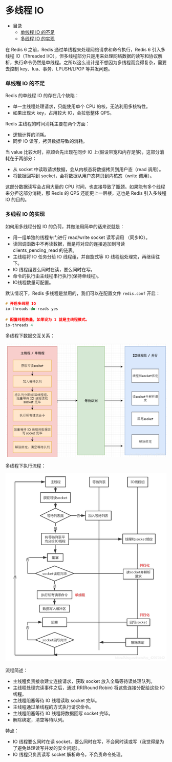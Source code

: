 # 多线程 IO

- 目录
  - [单线程 IO 的不足](#单线程-IO-的不足)
  - [多线程 IO 的实现](#多线程-IO-的实现)

在 Redis 6 之前，Redis 通过单线程来处理网络请求和命令执行，Redis 6 引入多线程 IO（Threaded I/O），但多线程部分只是用来处理网络数据的读写和协议解析，执行命令仍然是单线程。之所以这么设计是不想因为多线程而变得复杂，需要去控制 key、lua、事务、LPUSH/LPOP 等并发问题。

### 单线程 IO 的不足

Redis 的单线程 IO 的存在几个缺陷：

- 单一主线程处理请求，只能使用单个 CPU 的核，无法利用多核特性。
- 如果出现大 key，占用较大 IO，会拉低整体 QPS。 

Redis 主线程的时间消耗主要在两个方面：

- 逻辑计算的消耗。
- 同步 IO 读写，拷贝数据导致的消耗。

当 value 比较大时，瓶颈会先出现在同步 IO 上(假设带宽和内存足够)，这部分消耗在于两部分：

- 从 socket 中读取请求数据，会从内核态将数据拷贝到用户态（read 调用）。
- 将数据回写到 socket，会将数据从用户态拷贝到内核态（write 调用）。

这部分数据读写会占用大量的 CPU 时间，也直接导致了瓶颈。如果能有多个线程来分担这部分消耗，那 Redis 的 QPS 还能更上一层楼，这也是 Redis 引入多线程 IO 的目的。

### 多线程 IO 的实现

如何用多线程分担 IO 的负荷，其做法用简单的话来说就是：

- 用一组单独的线程专门进行 read/write socket 读写调用 （同步IO）。
- 读回调函数中不再读数据，而是将对应的连接追加到可读 clients_pending_read 的链表。
- 主线程将 IO 任务分给 IO 线程组，并自旋式等 IO 线程组处理完，再继续往下。
- IO 线程组要么同时在读，要么同时在写。
- 命令的执行由主线程串行执行(保持单线程)。
- IO线程数量可配置。

默认情况下，Redis 多线程是禁用的，我们可以在配置文件 `redis.conf` 开启：

```C
# 开启多线程 IO
io-threads-do-reads yes
 
# 配置线程数量，如果设为 1 就是主线程模式。
io-threads 4
```

多线程下数据交互关系：

<div align="left">
    <img src="https://github.com/lazecoding/Note/blob/main/images/redis/多线程下数据交互关系.png" width="600px">
</div>

多线程下执行流程：

<div align="left">
    <img src="https://github.com/lazecoding/Note/blob/main/images/redis/多线程下执行流程.png" width="600px">
</div>

流程简述：

- 主线程负责接收建立连接请求，获取 socket 放入全局等待读处理队列。
- 主线程处理完读事件之后，通过 RR(Round Robin) 将这些连接分配给这些 IO 线程。
- 主线程阻塞等待 IO 线程读取 socket 完毕。
- 主线程通过单线程的方式执行请求命令。
- 主线程阻塞等待 IO 线程将数据回写 socket 完毕。
- 解除绑定，清空等待队列。

特点：

- IO 线程要么同时在读 socket，要么同时在写，不会同时读或写（我觉得是为了避免处理读写并发的安全问题）。
- IO 线程只负责读写 socket 解析命令，不负责命令处理。